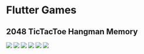 <h1>Flutter Games</h1>
<h2> 2048 TicTacToe Hangman Memory </h2>

<img src="1.jpg"/>
<img src="2.jpg"/>
<img src="3.jpg"/>
<img src="4.jpg"/>
<img src="5.jpg"/>
<img src="6.jpg"/>
